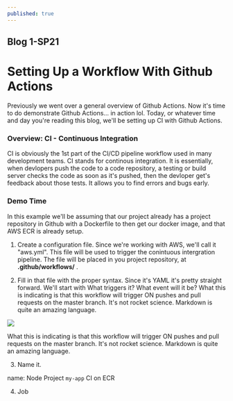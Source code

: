 ```yaml
---
published: true
---
```

## Blog 1-SP21

# Setting Up a Workflow With Github Actions

Previously we went over a general overview of Github Actions. Now it's time to do demonstrate Github Actions... in action lol. Today, or whatever time and day you're reading this blog, we'll be setting up CI with Github Actions.

### Overview: CI - Continuous Integration

CI is obviously the 1st part of the CI/CD pipeline workflow used in many development teams. CI stands for continous integration. It is essentially, when devlopers push the code to a code repository, a testing or build server checks the code as soon as it's pushed, then the devloper get's feedback about those tests. It allows you to find errors and bugs early.

### Demo Time

In this example we'll be assuming that our project already has a project repository in Github with a Dockerfile to then get our docker image, and that AWS ECR is already setup.

1. Create a configuration file. Since we're working with AWS, we'll call it "aws.yml". This file will be used to trigger the conintuous intergration pipeline. The file will be placed in you project repository, at **.github/workflows/** .

2. Fill in that file with the proper syntax. Since it's YAML it's pretty straight forward. We'll start with What triggers it? What event will it be? What this is indicating is that this workflow will trigger ON pushes and pull requests on the master branch. It's not rocket science. Markdown is quite an amazing language.

![]({{site.baseurl}}/https://cdn1.bbcode0.com/uploads/2021/2/27/52d30feeb85279c55dd7b3ff81052c0b-full.jpg)

What this is indicating is that this workflow will trigger ON pushes and pull requests on the master branch. It's not rocket science. Markdown is quite an amazing language.

3. Name it. 

name: Node Project `my-app` CI on ECR

4. Job